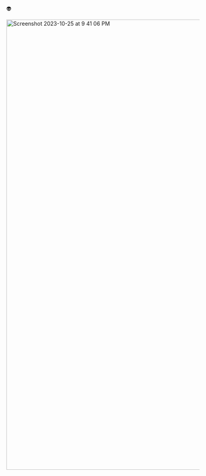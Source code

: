 👽

<!--
**kalepadot/kalepadot** is a ✨ _special_ ✨ repository because its `README.md` (this file) appears on your GitHub profile.

Here are some ideas to get you started:

- 🔭 I’m currently working on ...
- 🌱 I’m currently learning ...
- 👯 I’m looking to collaborate on ...
- 🤔 I’m looking for help with ...
- 💬 Ask me about ...
- 📫 How to reach me: ...
- 😄 Pronouns: ...
- ⚡ Fun fact: ...
-->

<img width="1173" alt="Screenshot 2023-10-25 at 9 41 06 PM" src="https://github.com/kalepadot/kalepadot/assets/29220408/946d3157-31f9-496c-bbc5-77d45a584cc0">

